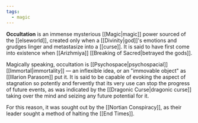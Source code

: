 ```yaml
---
tags:
  - magic
---
```

**Occultation** is an immense mysterious [[Magic|magic]] power sourced of the [[elseworld]], created only when a [[Divinity|god]]'s emotions and grudges linger and metastasize into a [[curse]]. It is said to have first come into existence when [[Arizhmiya]] [[Breaking of Sacred|betrayed the gods]].

Magically speaking, occultation is [[Psychospace|psychospacial]] [[Immortal|immortality]] — an inflexible idea, or an "immovable object" as [[Illarion Parasom]] put it. It is said to be capable of evoking the aspect of stagnation so potently and fervently that its very use can stop the progress of future events, as was indicated by the [[Dragonic Curse|dragonic curse]] taking over the mind and seizing any future potential for it. 

For this reason, it was sought out by the [[Nortian Conspiracy]], as their leader sought a method of halting the [[End Times]].

